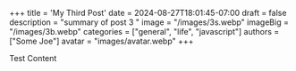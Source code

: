 +++
title = 'My Third Post'
date = 2024-08-27T18:01:45-07:00
draft = false
description = "summary of post 3 "
image = "/images/3s.webp"
imageBig = "/images/3b.webp"
categories = ["general", "life", "javascript"]
authors = ["Some Joe"]
avatar = "images/avatar.webp" 
+++

Test Content